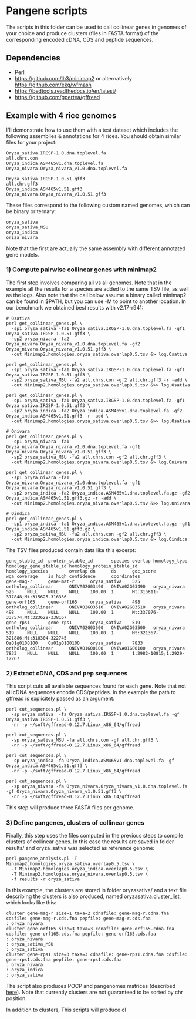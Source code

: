 
# Pangene scripts

The scripts in this folder can be used to call collinear genes in genomes of your choice and produce clusters (files in FASTA format) of the corresponding encoded cDNA, CDS and peptide sequences. 

## Dependencies

* Perl
* https://github.com/lh3/minimap2 or alternatively https://github.com/ekg/wfmash
* https://bedtools.readthedocs.io/en/latest/
* https://github.com/gpertea/gffread

##  Example with 4 rice genomes

I'll demonstrate how to use them with a test dataset which includes the following assemblies & annotations for 4 rices. You should obtain similar files for your project:

    Oryza_sativa.IRGSP-1.0.dna.toplevel.fa
    all.chrs.con
    Oryza_indica.ASM465v1.dna.toplevel.fa
    Oryza_nivara.Oryza_nivara_v1.0.dna.toplevel.fa

	Oryza_sativa.IRGSP-1.0.51.gff3
    all.chr.gff3                   
	Oryza_indica.ASM465v1.51.gff3
	Oryza_nivara.Oryza_nivara_v1.0.51.gff3

These files correspond to the following custom named genomes, which can be binary or ternary:

    oryza_sativa
    oryza_sativa_MSU
    oryza_indica
    oriza_nivara

Note that the first are actually the same assembly with different annotated gene models.

### 1) Compute pairwise collinear genes with minimap2

The first step involves comparing all vs all genomes. Note that in the example all the results for a species are added to the same TSV file, as well as the logs. Also note that the call below assume a binary called minimap2 can be found in $PATH, but you can use -M to point to another location. In our benchmark we obtained best results with v2.17-r941:

```
# Osativa
perl get_collinear_genes.pl \
  -sp1 oryza_sativa -fa1 Oryza_sativa.IRGSP-1.0.dna.toplevel.fa -gf1 Oryza_sativa.IRGSP-1.0.51.gff3 \
  -sp2 oryza_nivara -fa2 Oryza_nivara.Oryza_nivara_v1.0.dna.toplevel.fa -gf2 Oryza_nivara.Oryza_nivara_v1.0.51.gff3 \
  -out Minimap2.homologies.oryza_sativa.overlap0.5.tsv &> log.Osativa

perl get_collinear_genes.pl \
  -sp1 oryza_sativa -fa1 Oryza_sativa.IRGSP-1.0.dna.toplevel.fa -gf1 Oryza_sativa.IRGSP-1.0.51.gff3 \
  -sp2 oryza_sativa_MSU -fa2 all.chrs.con -gf2 all.chr.gff3 -r -add \
  -out Minimap2.homologies.oryza_sativa.overlap0.5.tsv &>> log.Osativa

perl get_collinear_genes.pl \
  -sp1 oryza_sativa -fa1 Oryza_sativa.IRGSP-1.0.dna.toplevel.fa -gf1 Oryza_sativa.IRGSP-1.0.51.gff3 \
  -sp2 oryza_indica -fa2 Oryza_indica.ASM465v1.dna.toplevel.fa -gf2 Oryza_indica.ASM465v1.51.gff3 -r -add \
  -out Minimap2.homologies.oryza_sativa.overlap0.5.tsv &>> log.Osativa

# Onivara
perl get_collinear_genes.pl \
  -sp1 oryza_nivara -fa1 Oryza_nivara.Oryza_nivara_v1.0.dna.toplevel.fa -gf1 Oryza_nivara.Oryza_nivara_v1.0.51.gff3 \
  -sp2 oryza_sativa_MSU -fa2 all.chrs.con -gf2 all.chr.gff3 \
  -out Minimap2.homologies.oryza_nivara.overlap0.5.tsv &> log.Onivara

perl get_collinear_genes.pl \
  -sp1 oryza_nivara -fa1 Oryza_nivara.Oryza_nivara_v1.0.dna.toplevel.fa -gf1 Oryza_nivara.Oryza_nivara_v1.0.51.gff3 \
  -sp2 oryza_indica -fa2 Oryza_indica.ASM465v1.dna.toplevel.fa.gz -gf2 Oryza_indica.ASM465v1.51.gff3.gz -r -add \
  -out Minimap2.homologies.oryza_nivara.overlap0.5.tsv &>> log.Onivara

# Oindica
perl get_collinear_genes.pl \
  -sp1 oryza_indica -fa1 Oryza_indica.ASM465v1.dna.toplevel.fa.gz -gf1 Oryza_indica.ASM465v1.51.gff3.gz \
  -sp2 oryza_sativa_MSU -fa2 all.chrs.con -gf2 all.chr.gff3 \
  -out Minimap2.homologies.oryza_indica.overlap0.5.tsv &> log.Oindica
```

The TSV files produced contain data like this excerpt:

    gene_stable_id  protein_stable_id       species overlap homology_type   homology_gene_stable_id homology_protein_stable_id      homology_species        overlap dn      ds      goc_score       wga_coverage    is_high_confidence      coordinates
    gene-mag-r      gene-mat-r      oryza_sativa    525     ortholog_collinear      ONIVA02G03490   ONIVA02G03490   oryza_nivara    525     NULL    NULL    NULL    100.00  1       Mt:315811-317848;Mt:315625-316336
    gene-orf165     gene-orf165     oryza_sativa    498     ortholog_collinear      ONIVA02G03510   ONIVA02G03510   oryza_nivara    498     NULL    NULL    NULL    100.00  1       Mt:337076-337574;Mt:323628-338167
    gene-rps1       gene-rps1       oryza_sativa    519     ortholog_collinear      ONIVA02G03500   ONIVA02G03500   oryza_nivara    519     NULL    NULL    NULL    100.00  1       Mt:321367-321886;Mt:318304-322745
    Os01g0100100    Os01g0100100    oryza_sativa    7833    ortholog_collinear      ONIVA01G00100   ONIVA01G00100   oryza_nivara    7833    NULL    NULL    NULL    100.00  1       1:2982-10815;1:2929-12267

### 2) Extract cDNA, CDS and pep sequences

This script cuts all available sequences found for each gene. Note that not all cDNA sequences encode CDS/peptides. In the example the path to gffread is explicitely passed as an argument:

```
perl cut_sequences.pl \
  -sp oryza_sativa  -fa Oryza_sativa.IRGSP-1.0.dna.toplevel.fa -gf Oryza_sativa.IRGSP-1.0.51.gff3 \
  -nr -p ~/soft/gffread-0.12.7.Linux_x86_64/gffread

perl cut_sequences.pl \
  -sp oryza_sativa_MSU -fa all.chrs.con -gf all.chr.gff3 \
  -nr -p ~/soft/gffread-0.12.7.Linux_x86_64/gffread

perl cut_sequences.pl \
  -sp oryza_indica -fa Oryza_indica.ASM465v1.dna.toplevel.fa -gf Oryza_indica.ASM465v1.51.gff3 \
  -nr -p ~/soft/gffread-0.12.7.Linux_x86_64/gffread

perl cut_sequences.pl \
  -sp oryza_nivara -fa Oryza_nivara.Oryza_nivara_v1.0.dna.toplevel.fa -gf Oryza_nivara.Oryza_nivara_v1.0.51.gff3 \
  -nr -p ~/soft/gffread-0.12.7.Linux_x86_64/gffread
```

This step will produce three FASTA files per genome.

### 3) Define pangenes, clusters of collinear genes

Finally, this step uses the files computed in the previous steps to compile clusters of collinear genes. In this case the results are saved in folder results/ and oryza_sativa was selected as reference genome: 

```
perl pangene_analysis.pl -T Minimap2.homologies.oryza_sativa.overlap0.5.tsv \
  -T Minimap2.homologies.oryza_indica.overlap0.5.tsv \
  -T Minimap2.homologies.oryza_nivara.overlap0.5.tsv \
  -f results -r oryza_sativa
```

In this example, the clusters are stored in folder oryzasativa/ and a text file describing the clusters is also produced, named oryzasativa.cluster_list, which looks like this:

    cluster gene-mag-r size=1 taxa=2 cdnafile: gene-mag-r.cdna.fna cdsfile: gene-mag-r.cds.fna pepfile: gene-mag-r.cds.faa
    : oryza_nivara
    cluster gene-orf165 size=3 taxa=3 cdnafile: gene-orf165.cdna.fna cdsfile: gene-orf165.cds.fna pepfile: gene-orf165.cds.faa
    : oryza_nivara
    : oryza_sativa_MSU
    : oryza_sativa
    cluster gene-rps1 size=3 taxa=3 cdnafile: gene-rps1.cdna.fna cdsfile: gene-rps1.cds.fna pepfile: gene-rps1.cds.faa
    : oryza_nivara
    : oryza_indica
    : oryza_sativa

The script also produces POCP and pangenomes matrices (described [here](../phylogenomics)). Note that currently clusters are not guaranteed to be sorted by chr position.



In addition to clusters, This scripts will produce cl


